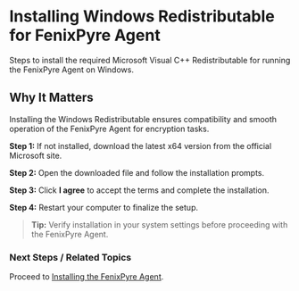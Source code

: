 # Installing Windows Redistributable for FenixPyre Agent

Steps to install the required Microsoft Visual C++ Redistributable for running the FenixPyre Agent on Windows.


## Why It Matters
Installing the Windows Redistributable ensures compatibility and smooth operation of the FenixPyre Agent for encryption tasks.

**Step 1:** If not installed, download the latest x64 version from the official Microsoft site.

<!-- IMG: ./media/03-setup-&-installation/redistributable-download-screenshot.png | Alt: Download page for Microsoft Visual C++ Redistributable -->

**Step 2:** Open the downloaded file and follow the installation prompts.

**Step 3:** Click **I agree** to accept the terms and complete the installation.

**Step 4:** Restart your computer to finalize the setup.

<!-- IMG: ./media/03-setup-&-installation/install-complete-screenshot.png | Alt: Installation completion screen -->

> **Tip:** Verify installation in your system settings before proceeding with the FenixPyre Agent.

### Next Steps / Related Topics
Proceed to [Installing the FenixPyre Agent](/03-setup-&-installation/install-windows-agent).